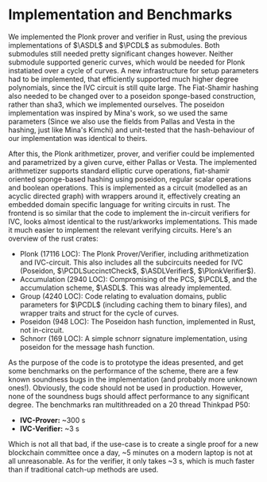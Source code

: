 # Implementation and Benchmarks

We implemented the Plonk prover and verifier in Rust, using the previous
implementations of $\ASDL$ and $\PCDL$ as submodules. Both submodules still
needed pretty significant changes however. Neither submodule supported
generic curves, which would be needed for Plonk instatiated over a cycle of
curves. A new infrastructure for setup parameters had to be implemented,
that efficiently supported much higher degree polynomials, since the IVC
circuit is still quite large. The Fiat-Shamir hashing also needed to be
changed over to a poseidon sponge-based construction, rather than sha3,
which we implemented ourselves. The poseidon implementation was inspired by
Mina's work, so we used the same parameters (Since we also use the fields
from Pallas and Vesta in the hashing, just like Mina's Kimchi) and unit-tested
that the hash-behaviour of our implementation was identical to theirs.

After this, the Plonk arithmetizer, prover, and verifier could be implemented
and parametrized by a given curve, either Pallas or Vesta. The implemented
arithmetizer supports standard elliptic curve operations, fiat-shamir oriented
sponge-based hashing using poseidon, regular scalar operations and boolean
operations. This is implemented as a circuit (modelled as an acyclic directed
graph) with wrappers around it, effectively creating an embedded domain
specific language for writing circuits in rust. The frontend is so similar
that the code to implement the in-circuit verifiers for IVC, looks almost
identical to the rust/arkworks implementations. This made it much easier to
implement the relevant verifying circuits. Here's an overview of the rust
crates:

- Plonk (17116 LOC): The Plonk Prover/Verifier, including arithmetization
  and IVC-circuit. This also includes all the subcircuits needed for IVC
  (Poseidon, $\PCDLSuccinctCheck$, $\ASDLVerifier$, $\PlonkVerifier$).
- Accumulation (2940 LOC): Compromising of the PCS, $\PCDL$, and the
  accumulation scheme, $\ASDL$. This was already implemented.
- Group (4240 LOC): Code relating to evaluation domains, public parameters
  for $\PCDL$ (including caching them to binary files), and wrapper traits
  and struct for the cycle of curves.
- Poseidon (948 LOC): The Poseidon hash function, implemented in Rust,
  not in-circuit.
- Schnorr (169 LOC): A simple schnorr signature implementation, using poseidon
  for the message hash function.

As the purpose of the code is to prototype the ideas presented, and get some
benchmarks on the performance of the scheme, there are a few known soundness
bugs in the implementation (and probably more unknown ones!). Obviously,
the code should not be used in production. However, none of the soundness
bugs should affect performance to any significant degree. The benchmarks
ran multithreaded on a 20 thread Thinkpad P50:

- **IVC-Prover:** ~300 s
- **IVC-Verifier:** ~3 s

Which is not all that bad, if the use-case is to create a single proof for
a new blockchain committee once a day, ~5 minutes on a modern laptop is not
at all unreasonable. As for the verifier, it only takes ~3 s, which is
much faster than if traditional catch-up methods are used.
